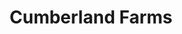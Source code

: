 ---
title: "Cumberland Farms"
url: /nashua/cumberland-farms-daniel-webster-highway/
shop: convenience
---